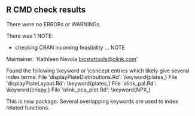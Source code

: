 ## R CMD check results
There were no ERRORs or WARNINGs.

There was 1 NOTE:

*  checking CRAN incoming feasibility ... NOTE

Maintainer: 'Kathleen Nevola <biostattools@olink.com>'

Found the following \keyword or \concept entries
which likely give several index terms:
  File 'displayPlateDistributions.Rd':
    \keyword{plates,}
  File 'displayPlateLayout.Rd':
    \keyword{plates,}
  File 'olink_pal.Rd':
    \keyword{crispy,}
  File 'olink_pca_plot.Rd':
    \keyword{NPX,}
    
  This is new package. Several overlapping keywords are used to index related functions. 

